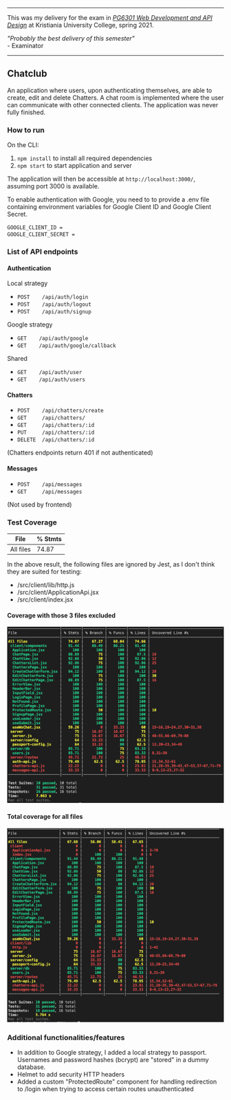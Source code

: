 ***
This was my delivery for the exam in [*PG6301 Web Development and API Design*](https://www.kristiania.no/studieportal/school-of-economics-innovation-and-technology/bachelorniva/pg6301/webutvikling-og-api-design?year=2021&period=0) at Kristiania University College, spring 2021. 

*"Probably the best delivery of this semester"*
<br/>
\- Examinator

***

## Chatclub

An application where users, upon authenticating themselves, are able to create, edit and delete Chatters. A chat room is implemented where the user can communicate with other connected clients. The application was never fully finished.


### How to run

On the CLI:
1. `npm install` to install all required dependencies
3. `npm start` to start application and server

The application will then be accessible at `http://localhost:3000/`, assuming port 3000 is available.

To enable authentication with Google, you need to to provide a .env file containing environment variables for Google Client ID and Google Client Secret.

```
GOOGLE_CLIENT_ID = 
GOOGLE_CLIENT_SECRET =
```

### List of API endpoints

#### Authentication
Local strategy
* `POST    /api/auth/login`
* `POST    /api/auth/logout`
* `POST    /api/auth/signup`

Google strategy
* `GET    /api/auth/google`
* `GET    /api/auth/google/callback`

Shared
* `GET    /api/auth/user`
* `GET    /api/auth/users`

#### Chatters
* `POST    /api/chatters/create`
* `GET     /api/chatters/`
* `GET     /api/chatters/:id`
* `PUT     /api/chatters/:id`
* `DELETE  /api/chatters/:id`

(Chatters endpoints return 401 if not authenticated)

#### Messages
* `POST    /api/messages`
* `GET     /api/messages`

(Not used by frontend)

### Test Coverage

| File         | % Stmts         
| -------------|-------------
| All files    | 74.87

In the above result, the following files are ignored by Jest, as I don't think they are suited for testing:
* /src/client/lib/http.js
* /src/client/ApplicationApi.jsx
* /src/client/index.jsx

#### Coverage with those 3 files excluded
![coverage](images/coverage.png)

#### Total coverage for all files
![coverage-total](images/coverage-total.png)

### Additional functionalities/features

* In addition to Google strategy, I added a local strategy to passport. Usernames and password hashes (bcrypt) are "stored" in a dummy database.
* Helmet to add security HTTP headers
* Added a custom "ProtectedRoute" component for handling redirection to /login when trying to access certain routes unauthenticated
